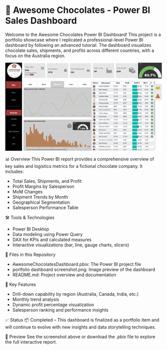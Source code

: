 # 🍫 Awesome Chocolates - Power BI Sales Dashboard
Welcome to the Awesome Chocolates Power BI Dashboard!
This project is a portfolio showcase where I replicated a professional-level Power BI dashboard by following an advanced tutorial. The dashboard visualizes chocolate sales, shipments, and profits across different countries, with a focus on the Australia region.

![Portfolio Dashboard](portfolio%20dashboard%20screenshot.png)

📊 Overview
This Power BI report provides a comprehensive overview of key sales and logistics metrics for a fictional chocolate company. It includes:

  - Total Sales, Shipments, and Profit
  - Profit Margins by Salesperson
  - MoM Changes
  - Shipment Trends by Month
  - Geographical Segmentation
  - Salesperson Performance Table

🛠️ Tools & Technologies
  - Power BI Desktop
  - Data modeling using Power Query
  - DAX for KPIs and calculated measures
  - Interactive visualizations (bar, line, gauge charts, slicers)

📁 Files in this Repository
  - AwesomeChocolatesDashboard.pbix: The Power BI project file
  - portfolio dashboard screenshot.png: Image preview of the dashboard
  - README.md: Project overview and documentation

📌 Key Features
  - Drill-down capability by region (Australia, Canada, India, etc.)
  - Monthly trend analysis
  - Dynamic profit percentage visualization
  - Salesperson ranking and performance insights

✅ Status
📦 Completed – This dashboard is finalized as a portfolio item and will continue to evolve with new insights and data storytelling techniques.

📸 Preview
See the screenshot above or download the .pbix file to explore the full interactive report.

